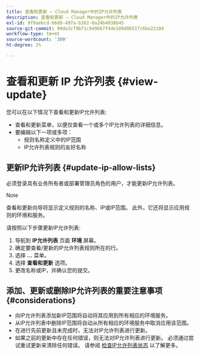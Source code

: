 ```yaml
---
title: 查看和更新 — Cloud Manager中的IP允许列表
description: 查看和更新 — Cloud Manager中的IP允许列表
exl-id: 9f9aebcd-b6d0-497a-b262-0a24b4938b45
source-git-commit: 90de3cf9bf1c949667f4de109d0b517c6be22184
workflow-type: tm+mt
source-wordcount: '309'
ht-degree: 2%

---
```


# 查看和更新 IP 允许列表 {#view-update}

您可以在以下情况下查看和更新IP允许列表:

* 查看和更新菜单，以便仅查看一个或多个IP允许列表的详细信息。
* 要编辑以下一项或多项：
   * 规则名称定义中的IP范围
   * IP允许列表规则的友好名称

## 更新IP允许列表 {#update-ip-allow-lists}


必须登录具有业务所有者或部署管理员角色的用户，才能更新IP允许列表。

>[!NOTE]
>查看和更新向导将显示定义规则的名称、IP或IP范围。 此外，它还将显示应用规则的环境和服务。

请按照以下步骤更新IP允许列表:

1. 导航到 **IP允许列表** 页面 **环境** 屏幕。
1. 确定要查看/更新的IP允许列表规则所在的行。
1. 选择 **...** 菜单。
1. 选择 **查看和更新** 选项。
1. 更改名称或IP，并确认您的提交。

## 添加、更新或删除IP允许列表的重要注意事项 {#considerations}

* 向IP允许列表添加新IP范围将自动将其应用到所有相应的环境服务。
* 从IP允许列表中删除IP范围将自动从所有相应的环境服务中取消应用该范围。
* 在进行先前更新且未完成时，无法对IP允许列表进行更新。
* 如果之前的更新中存在任何错误，则无法对IP允许列表进行更新。 必须通过尝试重试更新来清除任何错误。
请参阅 [检查IP允许列表状态](/help/implementing/cloud-manager/ip-allow-lists/check-ip-allow-list-status.md) 以了解更多。
